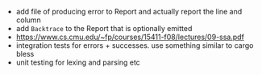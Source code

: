 * add file of producing error to Report and actually report the line and column
* add `Backtrace` to the Report that is optionally emitted
* https://www.cs.cmu.edu/~fp/courses/15411-f08/lectures/09-ssa.pdf
* integration tests for errors + successes. use something similar to cargo bless
* unit testing for lexing and parsing etc
